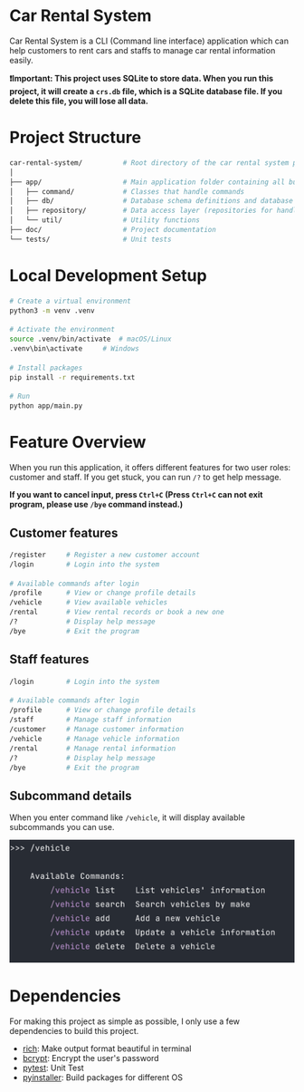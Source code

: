 # Car Rental System

Car Rental System is a CLI (Command line interface) application which can help customers to rent cars and staffs to manage car rental information easily.

**❗️Important: This project uses SQLite to store data. When you run this project, it will create a `crs.db` file, which is a SQLite database file. If you delete this file, you will lose all data.**

# Project Structure

```bash
car-rental-system/          # Root directory of the car rental system project
│
├── app/                    # Main application folder containing all business logic
│   ├── command/            # Classes that handle commands
│   ├── db/                 # Database schema definitions and database access classes
│   ├── repository/         # Data access layer (repositories for handling CRUD)
│   └── util/               # Utility functions
├── doc/                    # Project documentation
└── tests/                  # Unit tests
```

# Local Development Setup

```bash
# Create a virtual environment
python3 -m venv .venv

# Activate the environment
source .venv/bin/activate  # macOS/Linux
.venv\bin\activate     # Windows

# Install packages
pip install -r requirements.txt

# Run
python app/main.py
```

# Feature Overview

When you run this application, it offers different features for two user roles: customer and staff. If you get stuck, you can run `/?` to get help message.

**If you want to cancel input, press `Ctrl+C` (Press `Ctrl+C` can not exit program, please use `/bye` command instead.)**

## Customer features

```bash
/register     # Register a new customer account
/login        # Login into the system

# Available commands after login
/profile      # View or change profile details
/vehicle      # View available vehicles
/rental       # View rental records or book a new one
/?            # Display help message
/bye          # Exit the program
```

## Staff features

```bash
/login        # Login into the system

# Available commands after login
/profile      # View or change profile details
/staff        # Manage staff information
/customer     # Manage customer information
/vehicle      # Manage vehicle information
/rental       # Manage rental information
/?            # Display help message
/bye          # Exit the program
```

## Subcommand details

When you enter command like `/vehicle`, it will display available subcommands you can use.

![subcommand_example](doc/subcommand_example.png)

# Dependencies

For making this project as simple as possible, I only use a few dependencies to build this project.

- [rich](https://pypi.org/project/rich/): Make output format beautiful in terminal
- [bcrypt](https://pypi.org/project/bcrypt/): Encrypt the user's password
- [pytest](https://pypi.org/project/pytest/): Unit Test
- [pyinstaller](https://pypi.org/project/pyinstaller/): Build packages for different OS
